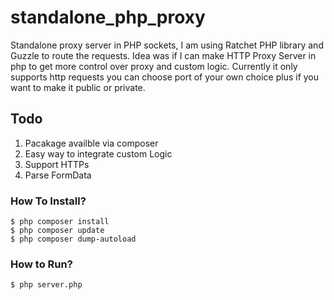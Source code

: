 # standalone_php_proxy
Standalone proxy server in PHP sockets, I am using Ratchet PHP library and Guzzle to route the requests. Idea was if I can make HTTP Proxy Server in php to get more control over proxy and custom logic. Currently it only supports http requests you can choose port of your own choice plus if you want to make it public or private. 

## Todo
1. Pacakage availble via composer
2. Easy way to integrate custom Logic
3. Support HTTPs
4. Parse FormData

### How To Install?
```
$ php composer install
$ php composer update
$ php composer dump-autoload
```
### How to Run?
```
$ php server.php
```
